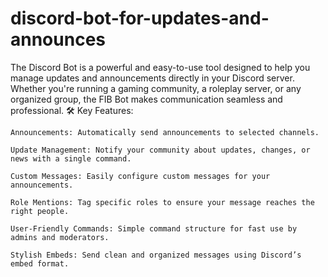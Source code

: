 # discord-bot-for-updates-and-announces

The Discord Bot is a powerful and easy-to-use tool designed to help you manage updates and announcements directly in your Discord server. Whether you're running a gaming community, a roleplay server, or any organized group, the FIB Bot makes communication seamless and professional.
🛠️ Key Features:

    Announcements: Automatically send announcements to selected channels.

    Update Management: Notify your community about updates, changes, or news with a single command.

    Custom Messages: Easily configure custom messages for your announcements.

    Role Mentions: Tag specific roles to ensure your message reaches the right people.

    User-Friendly Commands: Simple command structure for fast use by admins and moderators.

    Stylish Embeds: Send clean and organized messages using Discord’s embed format.

